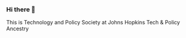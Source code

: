 ### Hi there 👋

This is Technology and Policy Society at Johns Hopkins Tech & Policy Ancestry
<!--
-->


